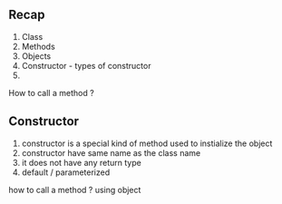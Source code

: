 ## Recap 
1. Class 
2. Methods 
3. Objects 
4. Constructor - types of constructor
5. 



How to call a method ?


## Constructor 

1. constructor is a special kind of method used to instialize the object
2. constructor have same name as the class name 
3. it does not have any return type 
4. default /  parameterized

how to call a method ? 
using object 



